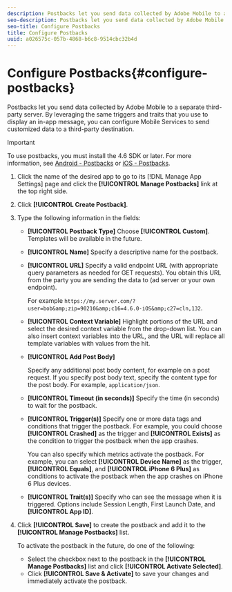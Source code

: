 ```yaml
---
description: Postbacks let you send data collected by Adobe Mobile to a separate third-party server. By leveraging the same triggers and traits that you use to display an in-app message, you can configure Mobile Services to send customized data to a third-party destination.
seo-description: Postbacks let you send data collected by Adobe Mobile to a separate third-party server. By leveraging the same triggers and traits that you use to display an in-app message, you can configure Mobile Services to send customized data to a third-party destination.
seo-title: Configure Postbacks
title: Configure Postbacks
uuid: a026575c-057b-4868-b6c8-9514cbc32b4d
---
```


# Configure Postbacks{#configure-postbacks}

Postbacks let you send data collected by Adobe Mobile to a separate third-party server. By leveraging the same triggers and traits that you use to display an in-app message, you can configure Mobile Services to send customized data to a third-party destination.

>[!IMPORTANT]
>
>To use postbacks, you must install the 4.6 SDK or later. For more information, see [Android - Postbacks](/help/android/analytics-main/postbacks/postbacks.md) or [iOS - Postbacks](/help/ios/analytics-main/postback/postback.md).

1. Click the name of the desired app to go to its [!DNL Manage App Settings] page and click the **[!UICONTROL Manage Postbacks]** link at the top right side. 
1. Click **[!UICONTROL Create Postback]**. 
1. Type the following information in the fields:

   * **[!UICONTROL Postback Type]**
    Choose **[!UICONTROL Custom]**. Templates will be available in the future.

   * **[!UICONTROL Name]**
     Specify a descriptive name for the postback. 

   * **[!UICONTROL URL]**
    Specify a valid endpoint URL (with appropriate query parameters as needed for GET requests). You obtain this URL from the party you are sending the data to (ad server or your own endpoint). </p> <p>For example `https://my.server.com/?user=bob&amp;zip=90210&amp;c16=4.6.0-iOS&amp;c27=cln,132`.

   * **[!UICONTROL Context Variable]**
   Highlight portions of the URL and select the desired context variable from the drop-down list. You can also insert context variables into the URL, and the URL will replace all template variables with values from the hit.

   * **[!UICONTROL Add Post Body]**

     Specify any additional post body content, for example on a post request. If you specify post body text, specify the content type for the post body. For example, `application/json`.

   * **[!UICONTROL Timeout (in seconds)]**
    Specify the time (in seconds) to wait for the postback.

   * **[!UICONTROL Trigger(s)]**
     Specify one or more data tags and conditions that trigger the postback. For example, you could choose **[!UICONTROL Crashed]** as the trigger and **[!UICONTROL Exists]** as the condition to trigger the postback when the app crashes. </p> <p>You can also specify which metrics activate the postback. For example, you can select **[!UICONTROL Device Name]** as the trigger, **[!UICONTROL Equals]**, and **[!UICONTROL iPhone 6 Plus]** as conditions to activate the postback when the app crashes on iPhone 6 Plus devices.

   * **[!UICONTROL Trait(s)]**
    Specify who can see the message when it is triggered. Options include <span class="uicontrol"> Session Length</span>, <span class="uicontrol"> First Launch Date</span>, and **[!UICONTROL App ID]**.

1. Click **[!UICONTROL Save]** to create the postback and add it to the **[!UICONTROL Manage Postbacks]** list.

   To activate the postback in the future, do one of the following:

    * Select the checkbox next to the postback in the **[!UICONTROL Manage Postbacks]** list and click **[!UICONTROL Activate Selected]**.
    * Click **[!UICONTROL Save & Activate]** to save your changes and immediately activate the postback.
